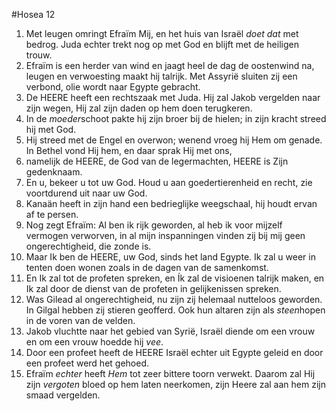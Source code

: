 #Hosea 12
1. Met leugen omringt Efraïm Mij, en het huis van Israël *doet dat* met bedrog. Juda echter trekt nog op met God en blijft met de heiligen trouw. 
2. Efraïm is een herder van wind en jaagt heel de dag de oostenwind na, leugen en verwoesting maakt hij talrijk. Met Assyrië sluiten zij een verbond, olie wordt naar Egypte gebracht. 
3. De HEERE heeft een rechtszaak met Juda. Hij zal Jakob vergelden naar zijn wegen, Hij zal zijn daden op hem doen terugkeren. 
4. In de *moeder*schoot pakte hij zijn broer bij de hielen; in zijn kracht streed hij met God. 
5. Hij streed met de Engel en overwon; wenend vroeg hij Hem om genade. In Bethel vond Hij hem, en daar sprak Hij met ons, 
6. namelijk de HEERE, de God van de legermachten, HEERE is Zijn gedenknaam. 
7. En u, bekeer u tot uw God. Houd u aan goedertierenheid en recht, zie voortdurend uit naar uw God. 
8. Kanaän heeft in zijn hand een bedrieglijke weegschaal, hij houdt ervan af te persen. 
9. Nog zegt Efraïm: Al ben ik rijk geworden, al heb ik voor mijzelf vermogen verworven, in al mijn inspanningen vinden zij bij mij geen ongerechtigheid, die zonde is. 
10. Maar Ik ben de HEERE, uw God, sinds het land Egypte. Ik zal u weer in tenten doen wonen zoals in de dagen van de samenkomst. 
11. En Ik zal tot de profeten spreken, en Ík zal de visioenen talrijk maken, en Ik zal door de dienst van de profeten in gelijkenissen spreken. 
12. Was Gilead al ongerechtigheid, nu zijn zij helemaal nutteloos geworden. In Gilgal hebben zij stieren geofferd. Ook hun altaren zijn als *steen*hopen in de voren van de velden. 
13. Jakob vluchtte naar het gebied van Syrië, Israël diende om een vrouw en om een vrouw hoedde hij *vee*. 
14. Door een profeet heeft de HEERE Israël echter uit Egypte geleid en door een profeet werd het gehoed. 
15. Efraïm *echter* heeft *Hem* tot zeer bittere toorn verwekt. Daarom zal Hij zijn *vergoten* bloed op hem laten neerkomen, zijn Heere zal aan hem zijn smaad vergelden.
